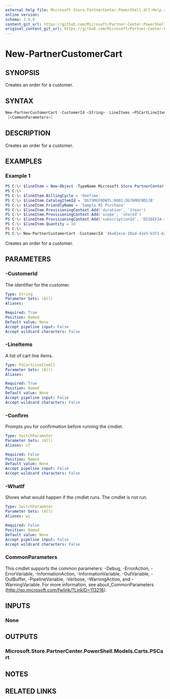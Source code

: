 ```yaml
---
external help file: Microsoft.Store.PartnerCenter.PowerShell.dll-Help.xml
online version:
schema: 2.0.0
content_git_url: https://github.com/Microsoft/Partner-Center-PowerShell/blob/master/docs/help/New-PartnerCustomerCart.md 
original_content_git_url: https://github.com/Microsoft/Partner-Center-PowerShell/blob/master/docs/help/New-PartnerCustomerCart.md
---
```


# New-PartnerCustomerCart

## SYNOPSIS
Creates an order for a customer.

## SYNTAX

```powershell
New-PartnerCustomerCart -CustomerId <String> -LineItems <PSCartLineItem[]> [-WhatIf] [-Confirm]
 [<CommonParameters>]
```

## DESCRIPTION
Creates an order for a customer.

## EXAMPLES

### Example 1
```powershell
PS C:\> $lineItem = New-Object -TypeName Microsoft.Store.PartnerCenter.PowerShell.Models.Carts.PSCartLineItem
PS C:\>
PS C:\> $lineItem.BillingCycle = 'OneTime'
PS C:\> $lineItem.CatalogItemId = 'DG7GMGF0DWTL:0001:DG7GMGF0DSJB'
PS C:\> $lineItem.FriendlyName = 'Sample RI Purchase'
PS C:\> $lineItem.ProvisioningContext.Add('duration', '1Year')
PS C:\> $lineItem.ProvisioningContext.Add('scope', 'shared')
PS C:\> $lineItem.ProvisioningContext.Add('subscriptionId', 'D526EF3A-35E6-477F-A64C-906F6177FBFA')
PS C:\> $lineItem.Quantity = 10
PS C:\>
PS C:\> New-PartnerCustomerCart -CustomerId '46a62ece-10ad-42e5-b3f1-b2ed53e6fc08' -LineItems $lineItem
```

Creates an order for a customer.

## PARAMETERS

### -CustomerId
The identifier for the customer.

```yaml
Type: String
Parameter Sets: (All)
Aliases:

Required: True
Position: Named
Default value: None
Accept pipeline input: False
Accept wildcard characters: False
```

### -LineItems
A list of cart line items.

```yaml
Type: PSCartLineItem[]
Parameter Sets: (All)
Aliases:

Required: True
Position: Named
Default value: None
Accept pipeline input: False
Accept wildcard characters: False
```

### -Confirm
Prompts you for confirmation before running the cmdlet.

```yaml
Type: SwitchParameter
Parameter Sets: (All)
Aliases: cf

Required: False
Position: Named
Default value: None
Accept pipeline input: False
Accept wildcard characters: False
```

### -WhatIf
Shows what would happen if the cmdlet runs.
The cmdlet is not run.

```yaml
Type: SwitchParameter
Parameter Sets: (All)
Aliases: wi

Required: False
Position: Named
Default value: None
Accept pipeline input: False
Accept wildcard characters: False
```

### CommonParameters
This cmdlet supports the common parameters: -Debug, -ErrorAction, -ErrorVariable, -InformationAction, -InformationVariable, -OutVariable, -OutBuffer, -PipelineVariable, -Verbose, -WarningAction, and -WarningVariable. For more information, see about_CommonParameters (http://go.microsoft.com/fwlink/?LinkID=113216).

## INPUTS

### None

## OUTPUTS

### Microsoft.Store.PartnerCenter.PowerShell.Models.Carts.PSCart

## NOTES

## RELATED LINKS
